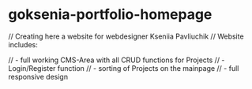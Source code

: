 # goksenia-portfolio-homepage

// Creating here a website for webdesigner Kseniia Pavliuchik 
// Website includes:

// - full working CMS-Area with all CRUD functions for Projects
// - Login/Register function
// - sorting of Projects on the mainpage
// - full responsive design
